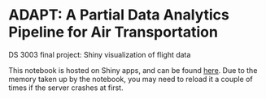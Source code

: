 # ADAPT: A Partial Data Analytics Pipeline for Air Transportation
DS 3003 final project: Shiny visualization of flight data

This notebook is hosted on Shiny apps, and can be found [here](https://ns9wr.shinyapps.io/FinalExam_ns9wr/).
Due to the memory taken up by the notebook, you may need to reload it a couple of times if the server crashes at first.


